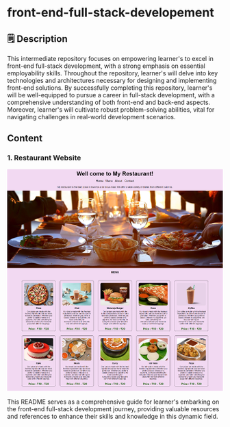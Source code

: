 # front-end-full-stack-developement
## 🗒️ Description 

This intermediate repository focuses on empowering learner's to excel in front-end full-stack development, with a strong emphasis on essential employability skills. Throughout the repository, learner's will delve into key technologies and architectures necessary for designing and implementing front-end solutions. By successfully completing this repository, learner's will be well-equipped to pursue a career in full-stack development, with a comprehensive understanding of both front-end and back-end aspects. Moreover, learner's will cultivate robust problem-solving abilities, vital for navigating challenges in real-world development scenarios.
## Content
### 1. Restaurant Website ### 
![alt text](https://github.com/AkashKobal/front-end-full-stack-developement/blob/main/output/restaurant%20website.png)

This README serves as a comprehensive guide for learner's embarking on the front-end full-stack development journey, providing valuable resources and references to enhance their skills and knowledge in this dynamic field.
  
